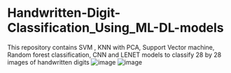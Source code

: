 # Handwritten-Digit-Classification_Using_ML-DL-models
This repository contains SVM , KNN with PCA, Support Vector machine, Random forest classification, CNN and LENET models to classify 28 by 28 images of handwritten digits
![image](https://github.com/user-attachments/assets/0cecb6e1-cb5f-4a0f-a960-131bf3aaf40f)
![image](https://github.com/user-attachments/assets/29e392c9-d324-492f-a12e-e0055e1588af)
